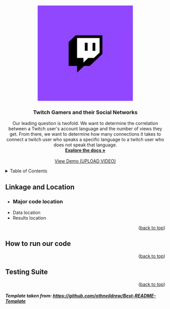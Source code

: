 <div id="top"></div>

<!-- PROJECT LOGO -->
<br />
<div align="center">
  <a href="http://snap.stanford.edu/data/twitch_gamers.html">
    <img src="twitch.png" alt="Logo" width="300" height="300">
  </a>

<h3 align="center">Twitch Gamers and their Social Networks</h3>

  <p align="center">
    Our leading question is twofold. We want to determine the correlation between a Twitch user's account language and the number of views they get. From there, we  want to determine how many connections it takes to connect a twitch user who speaks a specific language to a twitch user who does not speak that language. 
    <br />
    <a href="https://github-dev.cs.illinois.edu/cs225-fa21/snmehta2-athev2-dhanker2-farazms2/tree/master/md_files_and_misc_documents"><strong>Explore the docs »</strong></a>
    <br />
    <br />
    <a href="https://www.youtube.com/">View Demo (UPLOAD VIDEO)</a>
  </p>
</div>



<!-- TABLE OF CONTENTS -->
<details>
  <summary>Table of Contents</summary>
  <ol>
    <li>
      <a href="#linkage-and-location">Location of code</a>
      <ul>
        <li><a>Major Code</a></li>
        <li><a>Data</a></li>
        <li><a>Results</a></li>
      </ul>
    </li>
    <li>
      <a href="#how-to-run-our-code">How to run our code</a>
      <ul>
        <li><a>Commands to run the assignments</a></li>
        <li><a>Selecting input/output locations</a></li>
      </ul>
    </li>
    <li>
      <a href="#testing-suite">Testing Suite</a>
      <ul>
        <li><a>Description</a></li>
        <li><a>How to build and run the test suite</a></li>
        <li><a>How to reproduce tests</a></li>
      </ul>
    </li>
  </ol>
</details>



<!-- Location of our code -->
## Linkage and Location
* ### Major code location
* Data location
* Results location 


<p align="right">(<a href="#top">back to top</a>)</p>



<!-- How to run our code -->
## How to run our code


<p align="right">(<a href="#top">back to top</a>)</p>

<!-- Testing suite -->
## Testing Suite


<p align="right">(<a href="#top">back to top</a>)</p>


##### Template taken from: https://github.com/othneildrew/Best-README-Template
